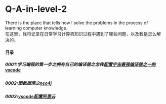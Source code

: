 # Q-A-in-level-2
There is the place that tells how I solve the problems  in the process of learning computer knowledge.  
在这里，我将记录在日常学习计算机知识过程中遇到了哪些问题，以及我是怎么解决的。  

#### 目录
##### 0001:学习编程的第一步之拥有自己的编译器之怎样[配置宇宙最强编译器之一的vscode](https://github.com/linyang23/Q-A-in-level-2/blob/master/doc/0001_vscode%E9%85%8D%E7%BD%AE.md)
##### 0002:图数据库之[neo4j](https://github.com/linyang23/Q-A-in-level-2/blob/master/doc/0002%E5%9B%BE%E6%95%B0%E6%8D%AE%E5%BA%93%E4%B9%8Bneo4j.md)
##### 0003:[vscode配置阿里云](https://github.com/linyang23/Q-A-in-level-2/blob/master/doc/0003_vscode%E9%85%8D%E7%BD%AE%E9%98%BF%E9%87%8C%E4%BA%91.md)
